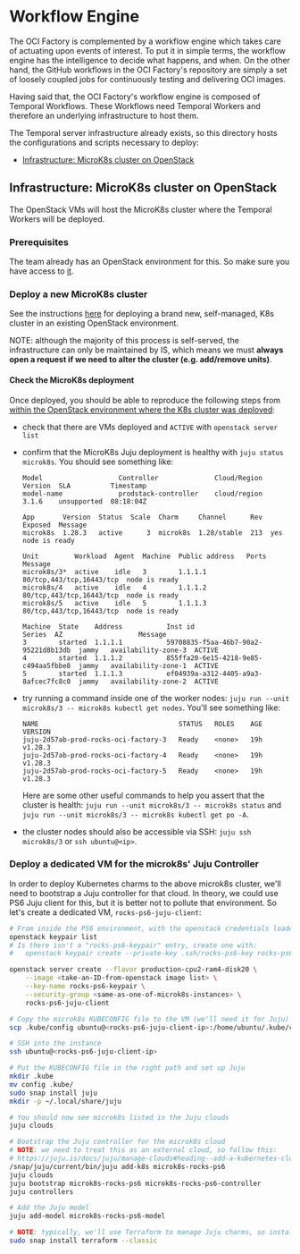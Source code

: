 # Workflow Engine

The OCI Factory is complemented by a workflow engine which takes care of
actuating upon events of interest. To put it in simple terms, the workflow
engine has the intelligence to decide what happens, and when. On the other
hand, the GitHub workflows in the OCI Factory's repository are simply a set of
loosely coupled jobs for continuously testing and delivering OCI images.

Having said that, the OCI Factory's workflow engine is composed of Temporal Workflows. These Workflows need Temporal Workers and therefore an underlying
infrastructure to host them.

The Temporal server infrastructure already exists, so this directory hosts the
configurations and scripts necessary to deploy:

- [Infrastructure: MicroK8s cluster on OpenStack](#infra)

<a name="infra"></a>

## Infrastructure: MicroK8s cluster on OpenStack

The OpenStack VMs will host the MicroK8s cluster where the Temporal Workers
will be deployed.

### Prerequisites

The team already has an OpenStack environment for this. So make sure you have
access to
[it](https://canonical-rocks-team-docs.readthedocs-hosted.com/en/latest/openstack_at_canonical.html#ps6-bos03).

### Deploy a new MicroK8s cluster

See the instructions
[here](https://rt.admin.canonical.com/Ticket/Display.html?id=161278#txn-3692567)
for deploying a brand new, self-managed, K8s cluster in an existing OpenStack
environment.

NOTE: although the majority of this process is self-served, the infrastructure
can only be maintained by IS, which means we must **always open a request if
we need to alter the cluster (e.g. add/remove units)**.

#### Check the MicroK8s deployment

Once deployed, you should be able to reproduce the following steps from [within
the OpenStack environment where the K8s cluster was
deployed](https://canonical-rocks-team-docs.readthedocs-hosted.com/en/latest/openstack_at_canonical.html#ps6-bos03):

- check that there are VMs deployed and `ACTIVE` with `openstack server list`
- confirm that the MicroK8s Juju deployment is healthy with `juju status
microk8s`. You should see something like:

    ```
    Model                   Controller              Cloud/Region            Version  SLA          Timestamp
    model-name              prodstack-controller    cloud/region            3.1.6    unsupported  08:18:04Z

    App       Version  Status  Scale  Charm     Channel      Rev  Exposed  Message
    microk8s  1.28.3   active      3  microk8s  1.28/stable  213  yes      node is ready

    Unit         Workload  Agent  Machine  Public address   Ports                     Message
    microk8s/3*  active    idle   3        1.1.1.1          80/tcp,443/tcp,16443/tcp  node is ready
    microk8s/4   active    idle   4        1.1.1.2          80/tcp,443/tcp,16443/tcp  node is ready
    microk8s/5   active    idle   5        1.1.1.3          80/tcp,443/tcp,16443/tcp  node is ready

    Machine  State    Address           Inst id                               Series  AZ                   Message
    3        started  1.1.1.1           59708835-f5aa-46b7-90a2-95221d8b13db  jammy   availability-zone-3  ACTIVE
    4        started  1.1.1.2           855ffa20-6e15-4218-9e85-c494aa5fbbe8  jammy   availability-zone-1  ACTIVE
    5        started  1.1.1.3           ef04939a-a312-4405-a9a3-8afcec7fc8c0  jammy   availability-zone-2  ACTIVE
    ```

- try running a command inside one of the worker nodes: `juju run --unit
microk8s/3 -- microk8s kubectl get nodes`. You'll see something like:

    ```
    NAME                                   STATUS   ROLES    AGE   VERSION
    juju-2d57ab-prod-rocks-oci-factory-3   Ready    <none>   19h   v1.28.3
    juju-2d57ab-prod-rocks-oci-factory-4   Ready    <none>   19h   v1.28.3
    juju-2d57ab-prod-rocks-oci-factory-5   Ready    <none>   19h   v1.28.3
    ```

    Here are some other useful commands to help you assert that the cluster is
    health: `juju run --unit microk8s/3 -- microk8s status` and `juju run
    --unit microk8s/3 -- microk8s kubectl get po -A`.

- the cluster nodes should also be accessible via SSH: `juju ssh microk8s/3` or
`ssh ubuntu@<ip>`.

### Deploy a dedicated VM for the microk8s' Juju Controller

In order to deploy Kubernetes charms to the above microk8s cluster, we'll need
to bootstrap a Juju controller for that cloud.
In theory, we could use PS6 Juju client for this, but it is better not to
pollute that environment. So let's create a dedicated VM,
`rocks-ps6-juju-client`:

```bash
# From inside the PS6 environment, with the openstack credentials loaded
openstack keypair list
# Is there isn't a "rocks-ps6-keypair" entry, create one with:
#   openstack keypair create --private-key .ssh/rocks-ps6-key rocks-ps6-keypair

openstack server create --flavor production-cpu2-ram4-disk20 \
    --image <take-an-ID-from-openstack image list> \
    --key-name rocks-ps6-keypair \
    --security-group <same-as-one-of-microk8s-instances> \
    rocks-ps6-juju-client

# Copy the microk8s KUBECONFIG file to the VM (we'll need it for Juju)
scp .kube/config ubuntu@<rocks-ps6-juju-client-ip>:/home/ubuntu/.kube/config

# SSH into the instance
ssh ubuntu@<rocks-ps6-juju-client-ip>

# Put the KUBECONFIG file in the right path and set up Juju
mkdir .kube
mv config .kube/
sudo snap install juju
mkdir -p ~/.local/share/juju

# You should now see microk8s listed in the Juju clouds
juju clouds

# Bootstrap the Juju controller for the microk8s cloud
# NOTE: we need to treat this as an external cloud, so follow this:
# https://juju.is/docs/juju/manage-clouds#heading--add-a-kubernetes-cloud
/snap/juju/current/bin/juju add-k8s microk8s-rocks-ps6
juju clouds
juju bootstrap microk8s-rocks-ps6 microk8s-rocks-ps6-controller
juju controllers

# Add the Juju model
juju add-model microk8s-rocks-ps6-model

# NOTE: typically, we'll use Terraform to manage Juju charms, so install it too
sudo snap install terraform --classic
```
